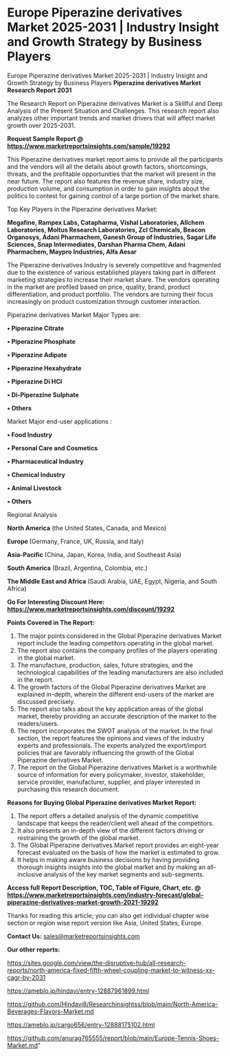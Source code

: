 # Europe Piperazine derivatives Market 2025-2031 | Industry Insight and Growth Strategy by Business Players
Europe Piperazine derivatives Market 2025-2031 | Industry Insight and Growth Strategy by Business Players
<strong>Piperazine derivatives Market Research Report 2031</strong>

The Research Report on Piperazine derivatives Market is a Skillful and Deep Analysis of the Present Situation and Challenges. This research report also analyzes other important trends and market drivers that will affect market growth over 2025-2031.

<strong>Request Sample Report @ <a href=https://www.marketreportsinsights.com/sample/19292>https://www.marketreportsinsights.com/sample/19292</a></strong>

This Piperazine derivatives market report aims to provide all the participants and the vendors will all the details about growth factors, shortcomings, threats, and the profitable opportunities that the market will present in the near future. The report also features the revenue share, industry size, production volume, and consumption in order to gain insights about the politics to contest for gaining control of a large portion of the market share.

Top Key Players in the Piperazine derivatives Market:

<strong>Megafine, Rampex Labs, Catapharma, Vishal Laboratories, Allchem Laboratories, Moltus Research Laboratories, Zcl Chemicals, Beacon Organosys, Adani Pharmachem, Ganesh Group of Industries, Sagar Life Sciences, Snap Intermediates, Darshan Pharma Chem, Adani Pharmachem, Maypro Industries, Alfa Aesar</strong>

The Piperazine derivatives Industry is severely competitive and fragmented due to the existence of various established players taking part in different marketing strategies to increase their market share. The vendors operating in the market are profiled based on price, quality, brand, product differentiation, and product portfolio. The vendors are turning their focus increasingly on product customization through customer interaction.

Piperazine derivatives Market Major Types are:

<strong>• Piperazine Citrate

• Piperazine Phosphate

• Piperazine Adipate

• Piperazine Hexahydrate

• Piperazine Di HCl

• Di-Piperazine Sulphate

• Others</strong>

Market Major end-user applications :

<strong>• Food Industry

• Personal Care and Cosmetics

• Pharmaceutical Industry

• Chemical Industry

• Animal Livestock

• Others</strong>

Regional Analysis

</u><strong><b>North America</b></strong> (the United States, Canada, and Mexico)

<strong><b>Europe </b></strong>(Germany, France, UK, Russia, and Italy)

<strong><b>Asia-Pacific</b></strong> (China, Japan, Korea, India, and Southeast Asia)

<strong><b>South America</b></strong> (Brazil, Argentina, Colombia, etc.)

<strong><b>The Middle East and Africa</b></strong> (Saudi Arabia, UAE, Egypt, Nigeria, and South Africa)

<strong>Go For Interesting Discount Here: <a href=https://www.marketreportsinsights.com/discount/19292>https://www.marketreportsinsights.com/discount/19292</a></strong>

<strong>Points Covered in The Report:</strong>
<ol>
  <li>The major points considered in the Global Piperazine derivatives Market report include the leading competitors operating in the global market.</li>
  <li>The report also contains the company profiles of the players operating in the global market.</li>
  <li>The manufacture, production, sales, future strategies, and the technological capabilities of the leading manufacturers are also included in the report.</li>
  <li>The growth factors of the Global Piperazine derivatives Market are explained in-depth, wherein the different end-users of the market are discussed precisely.</li>
  <li>The report also talks about the key application areas of the global market, thereby providing an accurate description of the market to the readers/users.</li>
  <li>The report incorporates the SWOT analysis of the market. In the final section, the report features the opinions and views of the industry experts and professionals. The experts analyzed the export/import policies that are favorably influencing the growth of the Global Piperazine derivatives Market.</li>
  <li>The report on the Global Piperazine derivatives Market is a worthwhile source of information for every policymaker, investor, stakeholder, service provider, manufacturer, supplier, and player interested in purchasing this research document.</li>
</ol>
<strong>Reasons for Buying Global Piperazine derivatives Market Report:</strong>

<ol>
  <li>The report offers a detailed analysis of the dynamic competitive landscape that keeps the reader/client well ahead of the competitors.</li>
  <li>It also presents an in-depth view of the different factors driving or restraining the growth of the global market.</li>
  <li>The Global Piperazine derivatives Market report provides an eight-year forecast evaluated on the basis of how the market is estimated to grow.</li>
  <li>It helps in making aware business decisions by having providing thorough insights insights into the global market and by making an all-inclusive analysis of the key market segments and sub-segments.</li>
</ol>
<strong>Access full Report Description, TOC, Table of Figure, Chart, etc. @ <a href=https://www.marketreportsinsights.com/industry-forecast/global-piperazine-derivatives-market-growth-2021-19292>https://www.marketreportsinsights.com/industry-forecast/global-piperazine-derivatives-market-growth-2021-19292</a></strong>


Thanks for reading this article; you can also get individual chapter wise section or region wise report version like Asia, United States, Europe.

<strong>Contact Us:</strong>
sales@marketreportsinsights.com

<strong>Our other reports:</strong>

<a href=https://sites.google.com/view/the-disruptive-hub/all-research-reports/north-america-fixed-fifth-wheel-coupling-market-to-witness-xx-cagr-by-2031>https://sites.google.com/view/the-disruptive-hub/all-research-reports/north-america-fixed-fifth-wheel-coupling-market-to-witness-xx-cagr-by-2031</a>

<a href=https://ameblo.jp/hindavi/entry-12887961899.html>https://ameblo.jp/hindavi/entry-12887961899.html</a>

<a href=https://github.com/Hindavi8/Researchinsightss/blob/main/North-America-Beverages-Flavors-Market.md>https://github.com/Hindavi8/Researchinsightss/blob/main/North-America-Beverages-Flavors-Market.md</a>

<a href=https://ameblo.jp/cargo656/entry-12888175102.html>https://ameblo.jp/cargo656/entry-12888175102.html</a>

<a href=https://github.com/anurag765555/report/blob/main/Europe-Tennis-Shoes-Market.md>https://github.com/anurag765555/report/blob/main/Europe-Tennis-Shoes-Market.md</a>"
